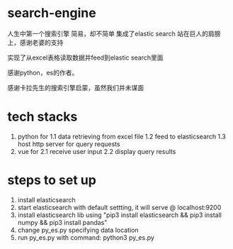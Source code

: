 
# search-engine


人生中第一个搜索引擎
简易，却不简单
集成了elastic search
站在巨人的肩膀上，感谢老婆的支持

实现了从excel表格读取数据并feed到elastic search里面

感谢python，es的作者。

感谢卡拉先生的搜索引擎启蒙，虽然我们并未谋面


# tech stacks
1. python for 
1.1 data retrieving from excel file 
1.2 feed to elasticsearch
1.3 host http server for query requests
2. vue for 
2.1 receive user input
2.2 display query results

# steps to set up
1. install elasticsearch
2. start elasticsearch with default settting, it will serve @ localhost:9200
3. install elasticsearch lib using "pip3 install elasticsearch && pip3 install numpy && pip3 install pandas"
4. change py_es.py specifying data location
5. run py_es.py with command: python3 py_es.py
